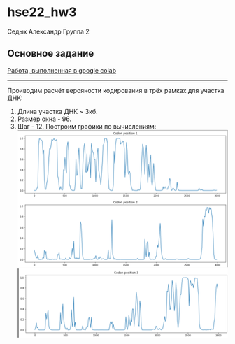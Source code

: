 # hse22_hw3
Седых Александр Группа 2
## Основное задание
[Работа, выполненная в google colab](https://colab.research.google.com/drive/160ZPlXuc2G7oBA9XLlUS65ltL8GDQIx-?usp=sharing)
***
Проиводим расчёт верояности кодирования в трёх рамках для участка ДНК:
1. Длина участка ДНК ~ 3кб.
2. Размер окна - 96.
3. Шаг - 12.
Построим графики по вычислениям:
![Скриншот 1](src/pic/graph1.png)
![Скриншот 2](src/pic/graph2.png)
